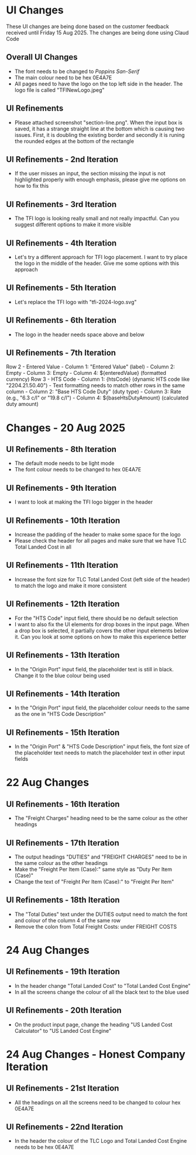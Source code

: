 # UI Changes
These UI changes are being done based on the customer feedback received until Friday 15 Aug 2025. The changes are being done using Claud Code

## Overall UI Changes
* The font needs to be changed to *Poppins San-Serif*
* The main colour need to be hex 0E4A7E
* All pages need to have the logo on the top left side in the header. The logo file is called "TFINewLogo.jpeg"

## UI Refinements
* Please attached screenshot "section-line.png". When the input box is saved, it has a strange straight line at the bottom which is causing two issues. First, it is doubling the existing border and secondly it is runing the rounded edges at the bottom of the rectangle

## UI Refinements - 2nd Iteration
* If the user misses an input, the section missing the input is not highlighted properly with enough emphasis, please give me options on how to fix this

## UI Refinements - 3rd Iteration
* The TFI logo is looking really small and not really impactful. Can you suggest different options to make it more visible

## UI Refinements - 4th Iteration
* Let's try a different approach for TFI logo placement. I want to try place the logo in the middle of the header. Give me some options with this approach

## UI Refinements - 5th Iteration
* Let's replace the TFI logo with "tfi-2024-logo.svg"

## UI Refinements - 6th Iteration
* The logo in the header needs space above and below

## UI Refinements - 7th Iteration
Row 2 - Entered Value
    - Column 1: "Entered Value" (label)
    - Column 2: Empty
    - Column 3: Empty
    - Column 4: ${enteredValue} (formatted currency)
Row 3 - HTS Code
    - Column 1: {htsCode} (dynamic HTS code like "2204.21.50.40") - Text formatting needs to match other rows in the same column
    - Column 2: "Base HTS Code Duty" (duty type)
    - Column 3: Rate (e.g., "6.3 c/l" or "19.8 c/l")
    - Column 4: ${baseHtsDutyAmount} (calculated duty amount)

# Changes - 20 Aug 2025

## UI Refinements - 8th Iteration
* The default mode needs to be light mode
* The font colour needs to be changed to hex 0E4A7E

## UI Refinements - 9th Iteration
* I want to look at making the TFI logo bigger in the header

## UI Refinements - 10th Iteration
* Increase the padding of the header to make some space for the logo
* Please check the header for all pages and make sure that we have TLC Total Landed Cost in all

## UI Refinements - 11th Iteration
* Increase the font size for TLC Total Landed Cost (left side of the header) to match the logo and make it more consistent

## UI Refinements - 12th Iteration
* For the "HTS Code" input field, there should be no default selection
* I want to also fix the UI elements for drop boxes in the input page. When a drop box is selected, it partially covers the other input elements below it. Can you look at some options on how to make this experience better

## UI Refinements - 13th Iteration
* In the "Origin Port" input field, the placeholder text is still in black. Change it to the blue colour being used

## UI Refinements - 14th Iteration
* In the "Origin Port" input field, the placeholder colour needs to the same as the one in "HTS Code Description"

## UI Refinements - 15th Iteration
* In the "Origin Port" & "HTS Code Description" input fiels, the font size of the placeholder text needs to match the placeholder text in other input fields

# 22 Aug Changes

## UI Refinements - 16th Iteration
* The "Freight Charges" heading need to be the same colour as the other headings

## UI Refinements - 17th Iteration
* The output headings "DUTIES" and "FREIGHT CHARGES" need to be in the same colour as the other headings
* Make the "Freight Per Item (Case):" same style as "Duty Per Item (Case)"
* Change the text of "Freight Per Item (Case):" to "Freight Per Item"

## UI Refinements - 18th Iteration
* The "Total Duties" text under the DUTIES output need to match the font and colour of the column 4 of the same row
* Remove the colon from Total Freight Costs: under FREIGHT COSTS

# 24 Aug Changes

## UI Refinements - 19th Iteration
* In the header change "Total Landed Cost" to "Total Landed Cost Engine"
* In all the screens change the colour of all the black text to the blue used

## UI Refinements - 20th Iteration
* On the product input page, change the heading "US Landed Cost Calculator" to "US Landed Cost Engine"

# 24 Aug Changes - Honest Company Iteration

## UI Refinements - 21st Iteration
* All the headings on all the screens need to be changed to colour hex 0E4A7E

## UI Refinements - 22nd Iteration
* In the header the colour of the TLC Logo and Total Landed Cost Engine needs to be hex 0E4A7E
